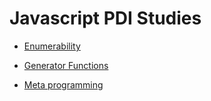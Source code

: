 # Javascript PDI Studies

- [Enumerability](https://developer.mozilla.org/en-US/docs/Web/JavaScript/Enumerability_and_ownership_of_properties)

- [Generator Functions](https://developer.mozilla.org/en-US/docs/Web/JavaScript/Reference/Global_Objects/GeneratorFunction)

- [Meta programming](https://developer.mozilla.org/en-US/docs/Web/JavaScript/Guide/Meta_programming)
